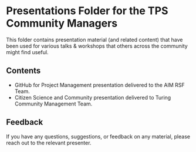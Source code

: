 # Presentations Folder for the TPS Community Managers

This folder contains presentation material (and related content) that have been used for various talks & workshops that others across the community might find useful.

## Contents
* GitHub for Project Management presentation delivered to the AIM RSF Team. 
* Citizen Science and Community presentation delivered to Turing Community Management Team.


## Feedback

If you have any questions, suggestions, or feedback on any material, please reach out to the relevant presenter.